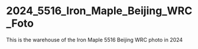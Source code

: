 # 2024_5516_Iron_Maple_Beijing_WRC_Foto
 This is the warehouse of the Iron Maple 5516 Beijing WRC photo in 2024
